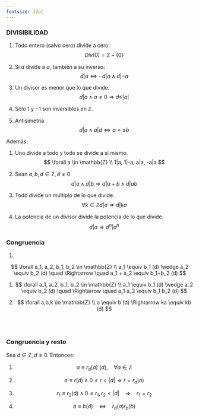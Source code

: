 ```yaml
---
fontsize: 12pt
---
```


### DIVISIBILIDAD

1. Todo entero (salvo cero) divide a cero:
$$Div(0) = \mathbb{Z} - \{0\}$$

1. Si $d$ divide a $a$, también a su inverso:
$$d | a \Leftrightarrow -d | a \wedge d | -a$$

1. Un divisor es menor que lo que divide.
$$d | a \wedge a \neq 0 \Rightarrow d \leq |a| $$

1. Sólo $1$ y $-1$ son inversibles en $\mathbb{Z}$.

1. Antisimetría
$$ d | a \wedge a | d \Leftrightarrow a = \pm b $$

Además:

1. Uno divide a todo y todo se divide a sí mismo.
$$ \forall a \in \mathbb{Z} \\
1|a, 1|-a, a|a, -a|a $$

1.  Sean $a, b, d \in \mathbb{Z}, d \neq 0$
$$ d|a \wedge d|b \Rightarrow d | a + b \wedge d | ab$$

1. Todo divide un múltiplo de lo que divide.
$$\forall k \in \mathbb{Z} d|a \Rightarrow d|ka$$

1. La potencia de un divisor divide la potencia de lo que divide.
$$d|a \Rightarrow d^n | a^n$$

### Congruencia

1.
$$ \forall a_1, a_2, b_1, b_2 \in \mathbb{Z} \\
a_1 \equiv b_1 (d) \wedge a_2 \equiv b_2 (d) \quad \Rightarrow
\quad a_1 + a_2 \equiv b_1+b_2 (d) $$

1. $$ \forall a_1, a_2, b_1, b_2 \in \mathbb{Z} \\
a_1 \equiv b_1 (d) \wedge a_2 \equiv b_2 (d) \quad \Rightarrow
\quad a_1  a_2 \equiv b_1 b_2 (d) $$


1. $$ \forall a,b,k \in \mathbb{Z} \\
a \equiv b (d) \Rightarrow ka \equiv kb (d) $$

</br></br>

### Congruencia y resto

Sea $d \in \mathbb{Z}, d \neq 0$. Entonces:

1. $$a \equiv r_d(a) \ (d) , \quad \forall a \in \mathbb{Z} $$

1. $$a \equiv r (d) \wedge 0 \leq r < |d| \Rightarrow r = r_d(a)$$

1. $$r_1 \equiv r_2 (d) \wedge 0 \leq r_1,r_2 < |d| \quad
\Rightarrow \quad r_1 = r_2 $$

1. $$ a \equiv b (d) \quad \Leftrightarrow \quad r_d(a) r_b (b) $$